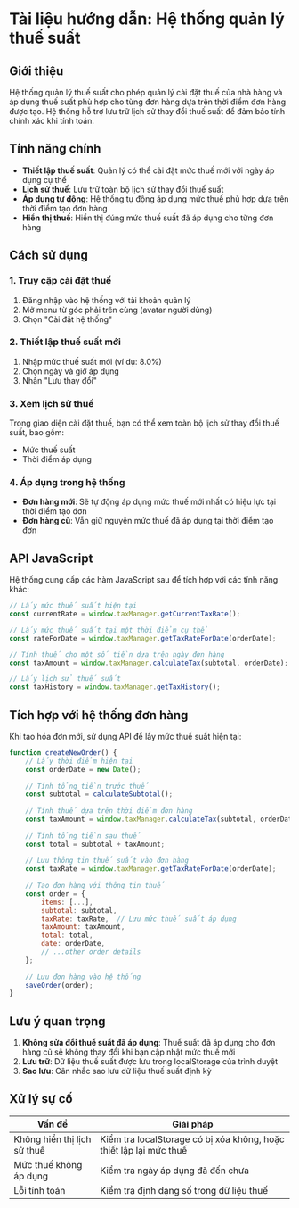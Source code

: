 # Tài liệu hướng dẫn: Hệ thống quản lý thuế suất

## Giới thiệu

Hệ thống quản lý thuế suất cho phép quản lý cài đặt thuế của nhà hàng và áp dụng thuế suất phù hợp cho từng đơn hàng dựa trên thời điểm đơn hàng được tạo. Hệ thống hỗ trợ lưu trữ lịch sử thay đổi thuế suất để đảm bảo tính chính xác khi tính toán.

## Tính năng chính

- **Thiết lập thuế suất**: Quản lý có thể cài đặt mức thuế mới với ngày áp dụng cụ thể
- **Lịch sử thuế**: Lưu trữ toàn bộ lịch sử thay đổi thuế suất
- **Áp dụng tự động**: Hệ thống tự động áp dụng mức thuế phù hợp dựa trên thời điểm tạo đơn hàng
- **Hiển thị thuế**: Hiển thị đúng mức thuế suất đã áp dụng cho từng đơn hàng

## Cách sử dụng

### 1. Truy cập cài đặt thuế

1. Đăng nhập vào hệ thống với tài khoản quản lý
2. Mở menu từ góc phải trên cùng (avatar người dùng)
3. Chọn "Cài đặt hệ thống"

### 2. Thiết lập thuế suất mới

1. Nhập mức thuế suất mới (ví dụ: 8.0%)
2. Chọn ngày và giờ áp dụng
3. Nhấn "Lưu thay đổi"

### 3. Xem lịch sử thuế

Trong giao diện cài đặt thuế, bạn có thể xem toàn bộ lịch sử thay đổi thuế suất, bao gồm:
- Mức thuế suất
- Thời điểm áp dụng

### 4. Áp dụng trong hệ thống

- **Đơn hàng mới**: Sẽ tự động áp dụng mức thuế mới nhất có hiệu lực tại thời điểm tạo đơn
- **Đơn hàng cũ**: Vẫn giữ nguyên mức thuế đã áp dụng tại thời điểm tạo đơn

## API JavaScript

Hệ thống cung cấp các hàm JavaScript sau để tích hợp với các tính năng khác:

```javascript
// Lấy mức thuế suất hiện tại
const currentRate = window.taxManager.getCurrentTaxRate();

// Lấy mức thuế suất tại một thời điểm cụ thể
const rateForDate = window.taxManager.getTaxRateForDate(orderDate);

// Tính thuế cho một số tiền dựa trên ngày đơn hàng
const taxAmount = window.taxManager.calculateTax(subtotal, orderDate);

// Lấy lịch sử thuế suất
const taxHistory = window.taxManager.getTaxHistory();
```

## Tích hợp với hệ thống đơn hàng

Khi tạo hóa đơn mới, sử dụng API để lấy mức thuế suất hiện tại:

```javascript
function createNewOrder() {
    // Lấy thời điểm hiện tại
    const orderDate = new Date();
    
    // Tính tổng tiền trước thuế
    const subtotal = calculateSubtotal();
    
    // Tính thuế dựa trên thời điểm đơn hàng
    const taxAmount = window.taxManager.calculateTax(subtotal, orderDate);
    
    // Tính tổng tiền sau thuế
    const total = subtotal + taxAmount;
    
    // Lưu thông tin thuế suất vào đơn hàng
    const taxRate = window.taxManager.getTaxRateForDate(orderDate);
    
    // Tạo đơn hàng với thông tin thuế
    const order = {
        items: [...],
        subtotal: subtotal,
        taxRate: taxRate,  // Lưu mức thuế suất áp dụng
        taxAmount: taxAmount,
        total: total,
        date: orderDate,
        // ...other order details
    };
    
    // Lưu đơn hàng vào hệ thống
    saveOrder(order);
}
```

## Lưu ý quan trọng

1. **Không sửa đổi thuế suất đã áp dụng**: Thuế suất đã áp dụng cho đơn hàng cũ sẽ không thay đổi khi bạn cập nhật mức thuế mới
2. **Lưu trữ**: Dữ liệu thuế suất được lưu trong localStorage của trình duyệt
3. **Sao lưu**: Cân nhắc sao lưu dữ liệu thuế suất định kỳ

## Xử lý sự cố

| Vấn đề | Giải pháp |
|--------|-----------|
| Không hiển thị lịch sử thuế | Kiểm tra localStorage có bị xóa không, hoặc thiết lập lại mức thuế |
| Mức thuế không áp dụng | Kiểm tra ngày áp dụng đã đến chưa |
| Lỗi tính toán | Kiểm tra định dạng số trong dữ liệu thuế |
